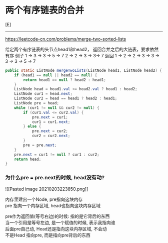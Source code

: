 # 两个有序链表的合并
[E]

---
https://leetcode-cn.com/problems/merge-two-sorted-lists

给定两个有序链表的头节点head1和head2，
返回合并之后的大链表，要求依然有序
例子     1 -> 3 -> 3 -> 5 -> 7          2 -> 2 -> 3 -> 3-> 7
返回     1 -> 2 -> 2 -> 3 -> 3 -> 3 -> 3 -> 5 -> 7

```java
public static ListNode mergeTwoLists(ListNode head1, ListNode head2) {
    if (head1 == null || head2 == null) {
        return head1 == null ? head2 : head1;
    }
    ListNode head = head1.val <= head2.val ? head1 : head2;
    ListNode cur1 = head.next;
    ListNode cur2 = head == head1 ? head2 : head1;
    ListNode pre = head;
    while (cur1 != null && cur2 != null) {
        if (cur1.val <= cur2.val) {
            pre.next = cur1;
            cur1 = cur1.next;
        } else {
            pre.next = cur2;
            cur2 = cur2.next;
        }
        pre = pre.next;
    }
    pre.next = cur1 != null ? cur1 : cur2;
    return head;
}
```

### 为什么pre = pre.next的时候, head没有动?

![[Pasted image 20210203223850.png]]

内存里建出一个Node, pre指向这块内存     
pre 指向一个内存区域, head也指向这块内存区域    

pre作为返回值(等号右边)的时候: 指的是它背后的东西    
当一个引用是等号左边, 是一个赋值的时候, 表示我指向谁    
后面pre自己动, Head还是指向这块内存区域, 不会动    
不是Head 指向pre, 而是指向pre背后的东西   